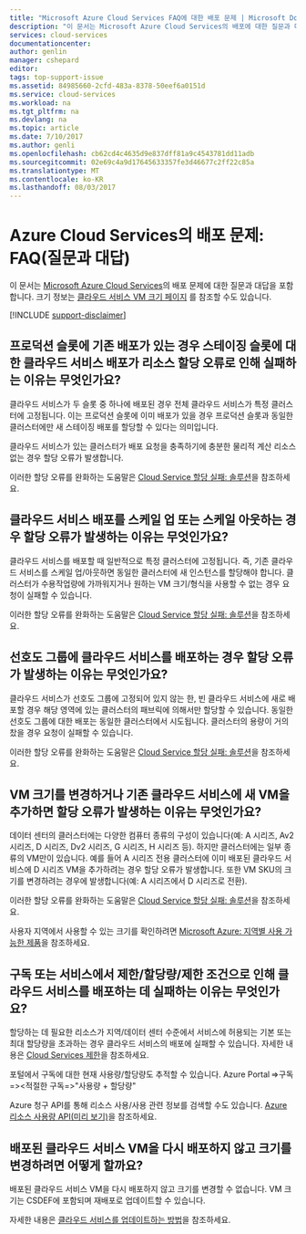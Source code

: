 ```yaml
---
title: "Microsoft Azure Cloud Services FAQ에 대한 배포 문제 | Microsoft Docs"
description: "이 문서는 Microsoft Azure Cloud Services의 배포에 대한 질문과 대답을 나열합니다."
services: cloud-services
documentationcenter: 
author: genlin
manager: cshepard
editor: 
tags: top-support-issue
ms.assetid: 84985660-2cfd-483a-8378-50eef6a0151d
ms.service: cloud-services
ms.workload: na
ms.tgt_pltfrm: na
ms.devlang: na
ms.topic: article
ms.date: 7/10/2017
ms.author: genli
ms.openlocfilehash: cb62cd4c4635d9e837dff81a9c4543781dd11adb
ms.sourcegitcommit: 02e69c4a9d17645633357fe3d46677c2ff22c85a
ms.translationtype: MT
ms.contentlocale: ko-KR
ms.lasthandoff: 08/03/2017
---
```

# <a name="deployment-issues-for-azure-cloud-services-frequently-asked-questions-faqs"></a>Azure Cloud Services의 배포 문제: FAQ(질문과 대답)

이 문서는 [Microsoft Azure Cloud Services](https://azure.microsoft.com/services/cloud-services)의 배포 문제에 대한 질문과 대답을 포함합니다. 크기 정보는 [클라우드 서비스 VM 크기 페이지](cloud-services-sizes-specs.md) 를 참조할 수도 있습니다.

[!INCLUDE [support-disclaimer](../../includes/support-disclaimer.md)]

## <a name="why-does-deploying-a-cloud-service-to-the-staging-slot-sometimes-fail-with-a-resource-allocation-error-if-there-is-already-an-existing-deployment-in-the-production-slot"></a>프로덕션 슬롯에 기존 배포가 있는 경우 스테이징 슬롯에 대한 클라우드 서비스 배포가 리소스 할당 오류로 인해 실패하는 이유는 무엇인가요?
클라우드 서비스가 두 슬롯 중 하나에 배포된 경우 전체 클라우드 서비스가 특정 클러스터에 고정됩니다. 이는 프로덕션 슬롯에 이미 배포가 있을 경우 프로덕션 슬롯과 동일한 클러스터에만 새 스테이징 배포를 할당할 수 있다는 의미입니다.

클라우드 서비스가 있는 클러스터가 배포 요청을 충족하기에 충분한 물리적 계산 리소스 없는 경우 할당 오류가 발생합니다.

이러한 할당 오류를 완화하는 도움말은 [Cloud Service 할당 실패: 솔루션](cloud-services-allocation-failures.md#solutions)을 참조하세요.

## <a name="why-does-scaling-up-or-scaling-out-a-cloud-service-deployment-sometimes-result-in-allocation-failure"></a>클라우드 서비스 배포를 스케일 업 또는 스케일 아웃하는 경우 할당 오류가 발생하는 이유는 무엇인가요?
클라우드 서비스를 배포할 때 일반적으로 특정 클러스터에 고정됩니다. 즉, 기존 클라우드 서비스를 스케일 업/아웃하면 동일한 클러스터에 새 인스턴스를 할당해야 합니다. 클러스터가 수용작업량에 가까워지거나 원하는 VM 크기/형식을 사용할 수 없는 경우 요청이 실패할 수 있습니다.

이러한 할당 오류를 완화하는 도움말은 [Cloud Service 할당 실패: 솔루션](cloud-services-allocation-failures.md#solutions)을 참조하세요.

## <a name="why-does-deploying-a-cloud-service-into-an-affinity-group-sometimes-result-in-allocation-failure"></a>선호도 그룹에 클라우드 서비스를 배포하는 경우 할당 오류가 발생하는 이유는 무엇인가요?
클라우드 서비스가 선호도 그룹에 고정되어 있지 않는 한, 빈 클라우드 서비스에 새로 배포할 경우 해당 영역에 있는 클러스터의 패브릭에 의해서만 할당할 수 있습니다. 동일한 선호도 그룹에 대한 배포는 동일한 클러스터에서 시도됩니다. 클러스터의 용량이 거의 찼을 경우 요청이 실패할 수 있습니다.

이러한 할당 오류를 완화하는 도움말은 [Cloud Service 할당 실패: 솔루션](cloud-services-allocation-failures.md#solutions)을 참조하세요.

## <a name="why-does-changing-vm-size-or-adding-a-new-vm-to-an-existing-cloud-service-sometimes-result-in-allocation-failure"></a>VM 크기를 변경하거나 기존 클라우드 서비스에 새 VM을 추가하면 할당 오류가 발생하는 이유는 무엇인가요?
데이터 센터의 클러스터에는 다양한 컴퓨터 종류의 구성이 있습니다(예: A 시리즈, Av2 시리즈, D 시리즈, Dv2 시리즈, G 시리즈, H 시리즈 등). 하지만 클러스터에는 일부 종류의 VM만이 있습니다. 예를 들어 A 시리즈 전용 클러스터에 이미 배포된 클라우드 서비스에 D 시리즈 VM을 추가하려는 경우 할당 오류가 발생합니다. 또한 VM SKU의 크기를 변경하려는 경우에 발생합니다(예: A 시리즈에서 D 시리즈로 전환).

이러한 할당 오류를 완화하는 도움말은 [Cloud Service 할당 실패: 솔루션](cloud-services-allocation-failures.md#solutions)을 참조하세요.

사용자 지역에서 사용할 수 있는 크기를 확인하려면 [Microsoft Azure: 지역별 사용 가능한 제품](https://azure.microsoft.com/regions/services)을 참조하세요.

## <a name="why-does-deploying-a-cloud-service-sometime-fail-due-to-limitsquotasconstraints-on-my-subscription-or-service"></a>구독 또는 서비스에서 제한/할당량/제한 조건으로 인해 클라우드 서비스를 배포하는 데 실패하는 이유는 무엇인가요?
할당하는 데 필요한 리소스가 지역/데이터 센터 수준에서 서비스에 허용되는 기본 또는 최대 할당량을 초과하는 경우 클라우드 서비스의 배포에 실패할 수 있습니다. 자세한 내용은 [Cloud Services 제한](../azure-subscription-service-limits.md#cloud-services-limits)을 참조하세요.

포털에서 구독에 대한 현재 사용량/할당량도 추적할 수 있습니다. Azure Portal =>구독=>\<적절한 구독=>"사용량 + 할당량"

Azure 청구 API를 통해 리소스 사용/사용 관련 정보를 검색할 수도 있습니다. [Azure 리소스 사용량 API(미리 보기)](../billing/billing-usage-rate-card-overview.md#azure-resource-usage-api-preview)을 참조하세요.

## <a name="how-can-i-change-the-size-of-a-deployed-cloud-service-vm-without-redeploying-it"></a>배포된 클라우드 서비스 VM을 다시 배포하지 않고 크기를 변경하려면 어떻게 할까요?
배포된 클라우드 서비스 VM을 다시 배포하지 않고 크기를 변경할 수 없습니다. VM 크기는 CSDEF에 포함되며 재배포로 업데이트할 수 있습니다.

자세한 내용은 [클라우드 서비스를 업데이트하는 방법](cloud-services-update-azure-service.md)을 참조하세요.

 
